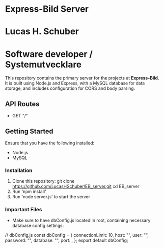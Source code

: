 # Express-Bild Server
# Lucas H. Schuber
# Software developer / Systemutvecklare

This repository contains the primary server for the projects at **Express-Bild**. It is built using Node.js and Express, with a MySQL database for data storage, and includes configuration for CORS and body parsing.

## API Routes
- GET "/" 

## Getting Started
Ensure that you have the following installed:

- Node.js
- MySQL

### Installation
1. Clone this repository:
   git clone https://github.com/LucasHSchuber/EB_server.git
   cd EB_server
2. Run 'npm install'
3. Run 'node server.js' to start the server


### Important Files
- Make sure to have dbConfig.js located in root, containing necessary database config settings:

// dbConfig.js
const dbConfig = {
    connectionLimit: 10,
    host: "",
    user: "",
    password: "",
    database: "",
    port: ,
  };
  export default dbConfig;
  
